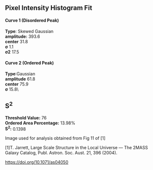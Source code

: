 ## Pixel Intensity Histogram Fit

#### Curve 1 (Disordered Peak)
**Type**: Skewed Gaussian\
**amplitude:** 393.6\
**center** 31.8\
**σ** 1.1\
**σ2** 17.5


#### Curve 2 (Ordered Peak)
**Type**:Gaussian\
**amplitude** 61.8\
**center** 75.9\
**σ** 15.8\


## S<sup>2</sup>
**Threshold Value:** 76\
**Ordered Area Percentage:** 13.98%\
**S<sup>2</sup>:** 0.1398





Image used for analysis obtained from Fig 11 of [1]

[1]T. Jarrett, Large Scale Structure in the Local Universe — The 2MASS Galaxy Catalog, Publ. Astron. Soc. Aust. 21, 396 (2004).

https://doi.org/10.1071/as04050
